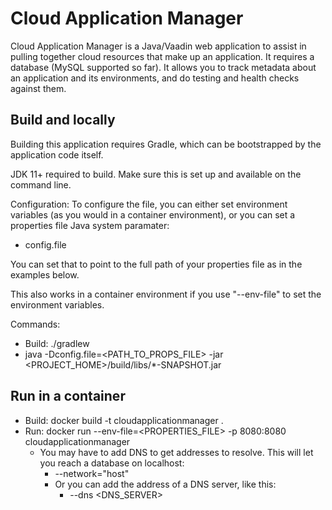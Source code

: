 # Cloud Application Manager #
Cloud Application Manager is a Java/Vaadin web application to assist in pulling together cloud resources that 
make up an application. It requires a database (MySQL supported so far). It allows you to track metadata about an 
application and its environments, and do testing and health checks against them. 

## Build and locally ##
Building this application requires Gradle, which can be bootstrapped by the application code itself.

JDK 11+ required to build. Make sure this is set up and available on the command line.

Configuration: To configure the file, you can either set environment variables (as you would in a container environment),
or you can set a properties file Java system paramater:
* config.file

You can set that to point to the full path of your properties file as in the examples below.

This also works in a container environment if you use "--env-file" to set the environment variables.

Commands:

* Build: ./gradlew
* java  -Dconfig.file=<PATH_TO_PROPS_FILE> -jar <PROJECT_HOME>/build/libs/*-SNAPSHOT.jar

## Run in a container ##

* Build: docker build -t cloudapplicationmanager .
* Run: docker run --env-file=<PROPERTIES_FILE> -p 8080:8080 cloudapplicationmanager
  * You may have to add DNS to get addresses to resolve. This will let you reach a database on localhost:
    * --network="host"
    * Or you can add the address of a DNS server, like this:
      * --dns <DNS_SERVER>

